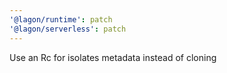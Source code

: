 ```yaml
---
'@lagon/runtime': patch
'@lagon/serverless': patch
---
```


Use an Rc for isolates metadata instead of cloning
